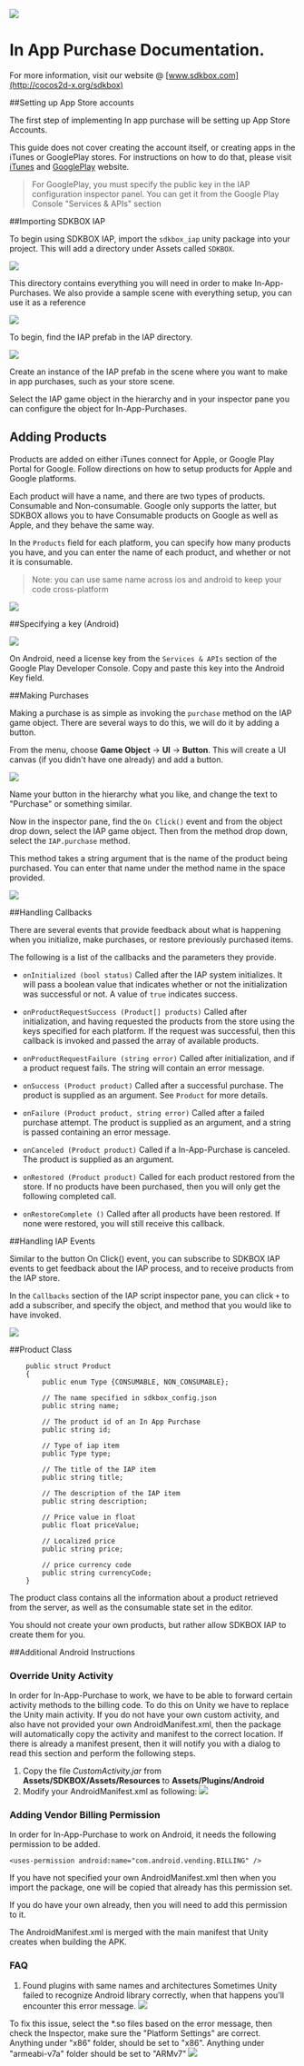 ![](SDKBOX_logo.png)

<h1>In App Purchase Documentation.</h1>

For more information, visit our website @ [www.sdkbox.com](http://cocos2d-x.org/sdkbox)

##Setting up App Store accounts

The first step of implementing In app purchase will be setting up App Store Accounts.

This guide does not cover creating the account itself, or creating apps in the iTunes or GooglePlay stores. For instructions on how to do that, please visit [iTunes](http://itunesconnect.apple.com/) and [GooglePlay](https://play.google.com/apps/publish) website.

> For GooglePlay, you must specify the public key in the IAP configuration inspector panel. You can get it from the Google Play Console "Services & APIs" section

##Importing SDKBOX IAP

To begin using SDKBOX IAP, import the ```sdkbox_iap``` unity package into your project. This will add a directory under Assets called `SDKBOX`.

![](iap_dox1.png)

This directory contains everything you will need in order to make In-App-Purchases. We also provide a sample scene with everything setup, you can use it as a reference

![](sample_scene.png)


To begin, find the IAP prefab in the IAP directory.

![](iap_dox2.png)

Create an instance of the IAP prefab in the scene where you want to make in app purchases, such as your store scene.

Select the IAP game object in the hierarchy and in your inspector pane you can configure the object for In-App-Purchases.

<h2>Adding Products</h2>

Products are added on either iTunes connect for Apple, or Google Play Portal for Google. Follow directions <insert links> on how to setup products for Apple and Google platforms.

Each product will have a name, and there are two types of products. Consumable and Non-consumable. Google only supports the latter, but SDKBOX allows you to have Consumable products on Google as well as Apple, and they behave the same way.

In the ```Products``` field for each platform, you can specify how many products you have, and you can enter the name of each product, and whether or not it is consumable.

> Note: you can use same name across ios and android to keep your code cross-platform

![](iap_dox4.jpg)

##Specifying a key (Android)

![](iap_dox3.jpg)

On Android, need a license key from the ```Services & APIs``` section of the Google Play Developer Console. Copy and paste this key into the Android Key field.

##Making Purchases

Making a purchase is as simple as invoking the ```purchase``` method on the IAP game object. There are several ways to do this, we will do it by adding a button.

From the menu, choose **Game Object** -> **UI** -> **Button**. This will create a UI canvas (if you didn't have one already) and add a button.

![](iap_dox5.jpg)

Name your button in the hierarchy what you like, and change the text to "Purchase" or something similar.

Now in the inspector pane, find the ```On Click()``` event and from the object drop down, select the IAP game object. Then from the method drop down, select the ```IAP.purchase``` method.

This method takes a string argument that is the name of the product being purchased. You can enter that name under the method name in the space provided.

![](iap_dox6.jpg)

##Handling Callbacks

There are several events that provide feedback about what is happening when you initialize, make purchases, or restore previously purchased items.

The following is a list of the callbacks and the parameters they provide.

* ```onInitialized (bool status)``` Called after the IAP system initializes. It will pass a boolean value that indicates whether or not the initialization was successful or not. A value of ```true``` indicates success.

* ```onProductRequestSuccess (Product[] products)``` Called after initialization, and having requested the products from the store using the keys specified for each platform. If the request was successful, then this callback is invoked and passed the array of available products.

* ```onProductRequestFailure (string error)``` Called after initialization, and if a product request fails. The string will contain an error message.

* ```onSuccess (Product product)``` Called after a successful purchase. The product is supplied as an argument. See ```Product``` for more details.

* ```onFailure (Product product, string error)``` Called after a failed purchase attempt. The product is supplied as an argument, and a string is passed containing an error message.

* ```onCanceled (Product product)``` Called if a In-App-Purchase is canceled. The product is supplied as an argument.

* ```onRestored (Product product)``` Called for each product restored from the store. If no products have been purchased, then you will only get the following completed call.

* ```onRestoreComplete ()``` Called after all products have been restored. If none were restored, you will still receive this callback.

##Handling IAP Events

Similar to the button On Click() event, you can subscribe to SDKBOX IAP events to get feedback about the IAP process, and to receive products from the IAP store.

In the ```Callbacks``` section of the IAP script inspector pane, you can click ```+``` to add a subscriber, and specify the object, and method that you would like to have invoked.

![](iap_dox7.jpg)

##Product Class

```
	public struct Product
	{
		public enum Type {CONSUMABLE, NON_CONSUMABLE};

		// The name specified in sdkbox_config.json
		public string name;

		// The product id of an In App Purchase
		public string id;

		// Type of iap item
		public Type type;

		// The title of the IAP item
		public string title;

		// The description of the IAP item
		public string description;

		// Price value in float
		public float priceValue;

		// Localized price
		public string price;

		// price currency code
		public string currencyCode;
	}
```

The product class contains all the information about a product retrieved from the server, as well as the consumable state set in the editor.

You should not create your own products, but rather allow SDKBOX IAP to create them for you.

##Additional Android Instructions

### Override Unity Activity

In order for In-App-Purchase to work, we have to be able to forward certain activity methods to the billing code. To do this on Unity we have to replace the Unity main activity. If you do not have your own custom activity, and also have not provided your own AndroidManifest.xml, then the package will automatically copy the activity and manifest to the correct location. If there is already a manifest present, then it will notify you with a dialog to read this section and perform the following steps.

1. Copy the file *CustomActivity.jar* from **Assets/SDKBOX/Assets/Resources** to **Assets/Plugins/Android**
2. Modify your AndroidManifest.xml as following:
![](chart-8.png)

### Adding Vendor Billing Permission

In order for In-App-Purchase to work on Android, it needs the following permission to be added.

```
<uses-permission android:name="com.android.vending.BILLING" />
```

If you have not specified your own AndroidManifest.xml then when you import the package, one will be copied that already has this permission set.

If you do have your own already, then you will need to add this permission to it.

The AndroidManifest.xml is merged with the main manifest that Unity creates when building the APK.

### FAQ
1. Found plugins with same names and architectures
Sometimes Unity failed to recognize Android library correctly, when that happens you'll encounter this error message.
![](error_1_arch.png)

To fix this issue, select the *.so files based on the error message, then check the Inspector, make sure the "Platform Settings" are correct.
Anything under "x86" folder, should be set to "x86". Anything under "armeabi-v7a" folder should be set to "ARMv7"
![](error_1_solve.png)
